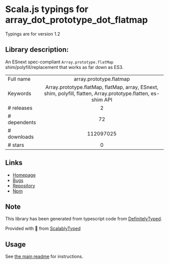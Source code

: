 
# Scala.js typings for array_dot_prototype_dot_flatmap

Typings are for version 1.2

## Library description:
An ESnext spec-compliant `Array.prototype.flatMap` shim/polyfill/replacement that works as far down as ES3.

|                    |                 |
| ------------------ | :-------------: |
| Full name          | array.prototype.flatmap |
| Keywords           | Array.prototype.flatMap, flatMap, array, ESnext, shim, polyfill, flatten, Array.prototype.flatten, es-shim API |
| # releases         | 2 |
| # dependents       | 72 |
| # downloads        | 112097025 |
| # stars            | 0 |

## Links
- [Homepage](https://github.com/es-shims/Array.prototype.flatMap#readme)
- [Bugs](https://github.com/es-shims/Array.prototype.flatMap/issues)
- [Repository](https://github.com/es-shims/Array.prototype.flatMap)
- [Npm](https://www.npmjs.com/package/array.prototype.flatmap)
    


## Note
This library has been generated from typescript code from [DefinitelyTyped](https://definitelytyped.org).

Provided with :purple_heart: from [ScalablyTyped](https://github.com/oyvindberg/ScalablyTyped)

## Usage
See [the main readme](../../readme.md) for instructions.


